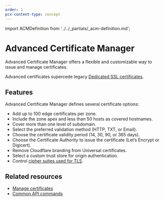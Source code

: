 ```yaml
---
order: 1
pcx-content-type: concept
---
```


import ACMDefinition from '../../_partials/_acm-definition.md';

# Advanced Certificate Manager

Advanced Certificate Manager offers a flexible and customizable way to issue and manage certificates.

<ACMDefinition />

<Aside type="note" header="Note">

Advanced certificates supercede legacy [Dedicated SSL certificates](https://support.cloudflare.com/hc/articles/228009108).

</Aside>

## Features

Advanced Certificate Manager defines several certificate options:

- Add up to 100 edge certificates per zone.
- Include the zone apex and less than 50 hosts as covered hostnames.
- Cover more than one level of subdomain.
- Select the preferred validation method (HTTP, TXT, or Email).
- Choose the certificate validity period (14, 30, 90, or 365 days).
- Choose the Certificate Authority to issue the certificate (Let’s Encrypt or Digicert).
- Remove Cloudflare branding from Universal certificates.
- Select a custom trust store for origin authentication.
- Control [cipher suites used for TLS](/ssl-tls/cipher-suites#disable-cipher-suites).

## Related resources

- [Manage certificates](manage-certificates)
- [Common API commands](api-commands)
